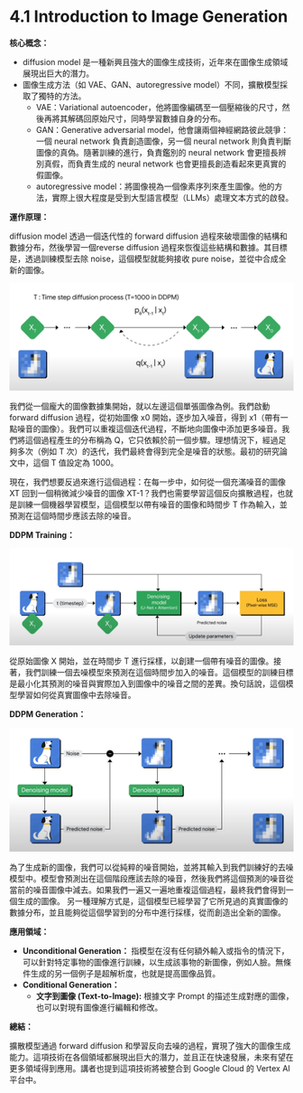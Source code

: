 # 4.1 Introduction to Image Generation

**核心概念：**

- diffusion model 是一種新興且強大的圖像生成技術，近年來在圖像生成領域展現出巨大的潛力。
- 圖像生成方法（如 VAE、GAN、autoregressive model）不同，擴散模型採取了獨特的方法。
	- VAE：Variational autoencoder，他將圖像編碼至一個壓縮後的尺寸，然後再將其解碼回原始尺寸，同時學習數據自身的分布。
	- GAN：Generative adversarial model，他會讓兩個神經網路彼此競爭：一個 neural network 負責創造圖像，另一個 neural network 則負責判斷圖像的真偽。隨著訓練的進行，負責鑑別的 neural network 會更擅長辨別真假，而負責生成的 neural network 也會更擅長創造看起來更真實的假圖像。
	- autoregressive model：將圖像視為一個像素序列來產生圖像。他的方法，實際上很大程度是受到大型語言模型（LLMs）處理文本方式的啟發。

**運作原理：**

diffusion model 透過一個迭代性的 forward diffusion 過程來破壞圖像的結構和數據分布，然後學習一個reverse diffusion 過程來恢復這些結構和數據。其目標是，透過訓練模型去除 noise，這個模型就能夠接收 pure noise，並從中合成全新的圖像。

![gh](https://raw.githubusercontent.com/SeanChenR/img_gif/main/myimage/1743387800000roci5u.png)

我們從一個龐大的圖像數據集開始，就以左邊這個單張圖像為例。我們啟動 forward diffusion 過程，從初始圖像 x0 開始，逐步加入噪音，得到 x1（帶有一點噪音的圖像）。我們可以重複這個迭代過程，不斷地向圖像中添加更多噪音。我們將這個過程產生的分布稱為 Q，它只依賴於前一個步驟。理想情況下，經過足夠多次（例如 T 次）的迭代，我們最終會得到完全是噪音的狀態。最初的研究論文中，這個 T 值設定為 1000。

現在，我們想要反過來進行這個過程：在每一步中，如何從一個充滿噪音的圖像 XT 回到一個稍微減少噪音的圖像 XT-1？我們也需要學習這個反向擴散過程，也就是訓練一個機器學習模型，這個模型以帶有噪音的圖像和時間步 T 作為輸入，並預測在這個時間步應該去除的噪音。

**DDPM Training：**

![gh](https://raw.githubusercontent.com/SeanChenR/img_gif/main/myimage/1743387960000ejxre4.png)

從原始圖像 X 開始，並在時間步 T 進行採樣，以創建一個帶有噪音的圖像。接著，我們訓練一個去噪模型來預測在這個時間步加入的噪音。這個模型的訓練目標是最小化其預測的噪音與實際加入到圖像中的噪音之間的差異。換句話說，這個模型學習如何從真實圖像中去除噪音。

**DDPM Generation：**

![gh](https://raw.githubusercontent.com/SeanChenR/img_gif/main/myimage/1743388068000fljllr.png)

為了生成新的圖像，我們可以從純粹的噪音開始，並將其輸入到我們訓練好的去噪模型中。模型會預測出在這個階段應該去除的噪音，然後我們將這個預測的噪音從當前的噪音圖像中減去。如果我們一遍又一遍地重複這個過程，最終我們會得到一個生成的圖像。
另一種理解方式是，這個模型已經學習了它所見過的真實圖像的數據分布，並且能夠從這個學習到的分布中進行採樣，從而創造出全新的圖像。

**應用領域：**

- **Unconditional Generation：** 指模型在沒有任何額外輸入或指令的情況下，可以針對特定事物的圖像進行訓練，以生成該事物的新圖像，例如人臉。無條件生成的另一個例子是超解析度，也就是提高圖像品質。
- **Conditional Generation：**
	- **文字到圖像 (Text-to-Image):** 根據文字 Prompt 的描述生成對應的圖像，也可以對現有圖像進行編輯和修改。

**總結：**

擴散模型通過 forward diffusion 和學習反向去噪的過程，實現了強大的圖像生成能力。這項技術在各個領域都展現出巨大的潛力，並且正在快速發展，未來有望在更多領域得到應用。講者也提到這項技術將被整合到 Google Cloud 的 Vertex AI 平台中。
